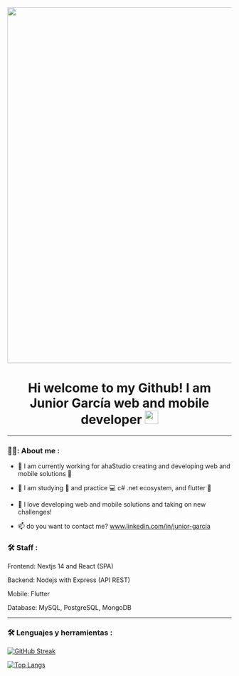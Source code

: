 <div id="header" align="center" &nbsp;>
  <img decoding="async" src="https://res.cloudinary.com/dgefj8bgv/image/upload/v1715367986/channels4_banner_y6ioan.jpg" width="800" margin="20"/>
</div>
<div id="badges" align="center">
<img decoding="async" src="https://visitor-badge-reloaded.herokuapp.com/badge?page_id=noelianav91.noelianav91&color=00cf00" alt=""/>

<h1>
  Hi welcome to my Github!
  I am Junior García web and mobile developer
  <img decoding="async" src="https://media.giphy.com/media/hvRJCLFzcasrR4ia7z/giphy.gif" width="30px"/>
</h1>

---
 <div id="header" align="left">

### 👨‍💻: About me :

* :telescope: I am currently working for ahaStudio creating and developing web and mobile solutions :muscle:

* :seedling: I am studying :blue_book: and practice :computer: c# .net ecosystem, and flutter 📲

* :heartbeat: I love developing web and mobile solutions and taking on new challenges!

* :mailbox: do you want to contact me? www.linkedin.com/in/junior-garcía


### :hammer_and_wrench: Staff :

Frontend: Nextjs 14 and React (SPA)

Backend: Nodejs with Express (API REST)

Mobile: Flutter

Database: MySQL, PostgreSQL, MongoDB

---

### :hammer_and_wrench: Lenguajes y herramientas :

[![GitHub Streak](http://github-readme-streak-stats.herokuapp.com?user=juniorSacarias&theme=dark&background=000000)](https://git.io/streak-stats)

[![Top Langs](https://github-readme-stats.vercel.app/api/top-langs/?username=juniorSacarias&layout=compact&theme=vision-friendly-dark)](https://github.com/anuraghazra/github-readme-stats)
